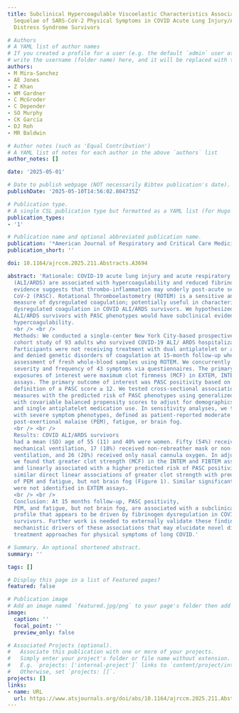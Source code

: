 ```yaml
---
title: Subclinical Hypercoagulable Viscoelastic Characteristics Associate With Post-Acute
  Sequelae of SARS-CoV-2 Physical Symptoms in COVID Acute Lung Injury/Acute Respiratory
  Distress Syndrome Survivors

# Authors
# A YAML list of author names
# If you created a profile for a user (e.g. the default `admin` user at `content/authors/admin/`), 
# write the username (folder name) here, and it will be replaced with their full name and linked to their profile.
authors:
- M Mira-Sanchez
- AE Jones
- Z Khan
- WM Gardner
- C McGroder
- C Depender
- SO Murphy
- CK Garcia
- DJ Roh
- MR Baldwin

# Author notes (such as 'Equal Contribution')
# A YAML list of notes for each author in the above `authors` list
author_notes: []

date: '2025-05-01'

# Date to publish webpage (NOT necessarily Bibtex publication's date).
publishDate: '2025-05-10T14:56:02.804735Z'

# Publication type.
# A single CSL publication type but formatted as a YAML list (for Hugo requirements).
publication_types:
- '1'

# Publication name and optional abbreviated publication name.
publication: '*American Journal of Respiratory and Critical Care Medicine*'
publication_short: ''

doi: 10.1164/ajrccm.2025.211.Abstracts.A3694

abstract: 'Rationale: COVID-19 acute lung injury and acute respiratory distress syndrome
  (ALI/ARDS) are associated with hypercoagulability and reduced fibrinolysis. Emerging
  evidence suggests that thrombo-inflammation may underly post-acute sequelae of SARS
  CoV-2 (PASC). Rotational Thromboelastometry (ROTEM) is a sensitive and comprehensive
  measure of dysregulated coagulation; potentially useful in characterizing subclinical
  dysregulated coagulation in COVID ALI/ARDS survivors. We hypothesized that COVID
  ALI/ARDS survivors with PASC phenotypes would have subclinical evidence of persistent
  hypercoagulability. 
  <br /> <br /> 
  Methods: We conducted a single-center New York City-based prospective
  cohort study of 93 adults who survived COVID-19 ALI/ ARDS hospitalization in 2020.
  Participants were not receiving treatment with dual antiplatelet or anticoagulation
  and denied genetic disorders of coagulation at 15-month follow-up when they underwent
  assessment of fresh whole-blood samples using ROTEM. We concurrently measured the
  severity and frequency of 43 symptoms via questionnaires. The primary ROTEM parameter
  exposures of interest were maximum clot firmness (MCF) in EXTEM, INTEM, and FIBTEM
  assays. The primary outcome of interest was PASC positivity based on the NIH Recover
  definition of a PASC score ≥ 12. We tested cross-sectional associations of ROTEM
  measures with the predicted risk of PASC phenotypes using generalized additive models
  with covariable balanced propensity scores to adjust for demographics, comorbidities,
  and single antiplatelet medication use. In sensitivity analyses, we tested associations
  with severe symptom phenotypes, defined as patient-reported moderate or greater
  post-exertional malaise (PEM), fatigue, or brain fog. 
  <br /> <br /> 
  Results: COVID ALI/ARDS survivors
  had a mean (SD) age of 55 (11) and 40% were women. Fifty (54%) received invasive
  mechanical ventilation, 17 (18%) received non-rebreather mask or non-invasive mechanical
  ventilation, and 26 (28%) received only nasal cannula oxygen. In adjusted analyses,
  we found that greater clot strength (MCF) in the INTEM and FIBTEM assays were directly
  and linearly associated with a higher predicted risk of PASC positivity. We observed
  similar direct linear associations of greater clot strength with predicted risk
  of PEM and fatigue, but not brain fog (Figure 1). Similar significant relationships
  were not identified in EXTEM assays. 
  <br /> <br /> 
  Conclusion: At 15 months follow-up, PASC positivity,
  PEM, and fatigue, but not brain fog, are associated with a subclinical hypercoagulable
  profile that appears to be driven by fibrinogen dysregulation in COVID ALI/ARDS
  survivors. Further work is needed to externally validate these findings and to investigate
  mechanistic drivers of these associations that may elucidate novel diagnostic and
  treatment approaches for physical symptoms of long COVID.'

# Summary. An optional shortened abstract.
summary: ''

tags: []

# Display this page in a list of Featured pages?
featured: false

# Publication image
# Add an image named `featured.jpg/png` to your page's folder then add a caption below.
image:
  caption: ''
  focal_point: ''
  preview_only: false

# Associated Projects (optional).
#   Associate this publication with one or more of your projects.
#   Simply enter your project's folder or file name without extension.
#   E.g. `projects: ['internal-project']` links to `content/project/internal-project/index.md`.
#   Otherwise, set `projects: []`.
projects: []
links:
- name: URL
  url: https://www.atsjournals.org/doi/abs/10.1164/ajrccm.2025.211.Abstracts.A3694
---
```

